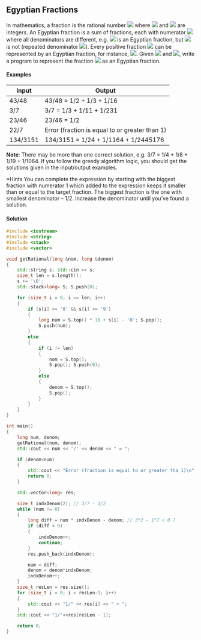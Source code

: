## Egyptian Fractions
In mathematics, a fraction is the rational number <img src="https://latex.codecogs.com/svg.latex?\Large&space;\frac{p}{q}"> where <img src="https://latex.codecogs.com/svg.latex?\Large&space;p"> and <img src="https://latex.codecogs.com/svg.latex?\Large&space;q"> are integers. An Egyptian fraction is a sum of fractions, each with numerator <img src="https://latex.codecogs.com/svg.latex?\Large&space;1"> where all denominators are different, e.g. <img src="https://latex.codecogs.com/svg.latex?\Large&space;\frac{1}{2}+\frac{1}{3}+\frac{1}{16}"> is an Egyptian fraction, but <img src="https://latex.codecogs.com/svg.latex?\Large&space;\frac{1}{3}+\frac{1}{3}+\frac{1}{5}"> is not (repeated denominator <img src="https://latex.codecogs.com/svg.latex?\Large&space;3">). 
Every positive fraction <img src="https://latex.codecogs.com/svg.latex?\Large&space;(q\neq{0},{\:}p<q)"> can be represented by an Egyptian fraction, for instance, <img src="https://latex.codecogs.com/svg.latex?\Large&space;\frac{43}{48}=\frac{1}{2}+\frac{1}{3}+\frac{1}{16}">. Given <img src="https://latex.codecogs.com/svg.latex?\Large&space;p"> and <img src="https://latex.codecogs.com/svg.latex?\Large&space;q">, write a program to represent the fraction <img src="https://latex.codecogs.com/svg.latex?\Large&space;\frac{p}{q}"> as an Egyptian fraction.
#### Examples
Input|Output
-|-
43/48|43/48 = 1/2 + 1/3 + 1/16
3/7|3/7 = 1/3 + 1/11 + 1/231
23/46|23/46 = 1/2
22/7|Error (fraction is equal to or greater than 1)
134/3151|134/3151 = 1/24 + 1/1164 + 1/2445176

**Note**: There may be more than one correct solution, e.g. 3/7 = 1/4 + 1/8 + 1/19 + 1/1064. If you follow the greedy algorithm logic, you should get the solutions given in the input/output examples.

*Hints
You can complete the expression by starting with the biggest fraction with numerator 1 which added to the expression keeps it smaller than or equal to the target fraction. The biggest fraction is the one with smallest denominator – 1/2. Increase the denominator until you’ve found a solution.


#### Solution
```cpp
#include <iostream>
#include <string>
#include <stack>
#include <vector>

void getRational(long &nom, long &denom)
{
	std::string s; std::cin >> s;
	size_t len = s.length();
	s += '\0';
	std::stack<long> S; S.push(0);

	for (size_t i = 0; i <= len; i++)
	{
		if (s[i] >= '0' && s[i] <= '9')
		{
			long num = S.top() * 10 + s[i] - '0'; S.pop();
			S.push(num);
		}
		else
		{
			if (i != len)
			{
				nom = S.top();
				S.pop(); S.push(0);
			}
			else
			{
				denom = S.top();
				S.pop();
			}
		}
	}
}

int main()
{
	long num, denom;
	getRational(num, denom);
	std::cout << num << '/' << denom << " = ";

	if (denom<num)
	{
		std::cout << "Error (fraction is equal to or greater tha 1)\n";
		return 0;
	}

	std::vector<long> res;

	size_t indxDenom(2); // 3/7 - 1/2
	while (num != 0)
	{
		long diff = num * indxDenom - denom; // 3*2 - 1*7 < 0 ?
		if (diff < 0)
		{
			indxDenom++;
			continue;
		}
		res.push_back(indxDenom);

		num = diff;
		denom = denom*indxDenom;
		indxDenom++;
	}
	size_t resLen = res.size();
	for (size_t i = 0; i < resLen-1; i++)
	{
		std::cout << "1/" << res[i] << " + ";
	}
	std::cout << "1/"<<res[resLen - 1];

	return 0;
}
```

